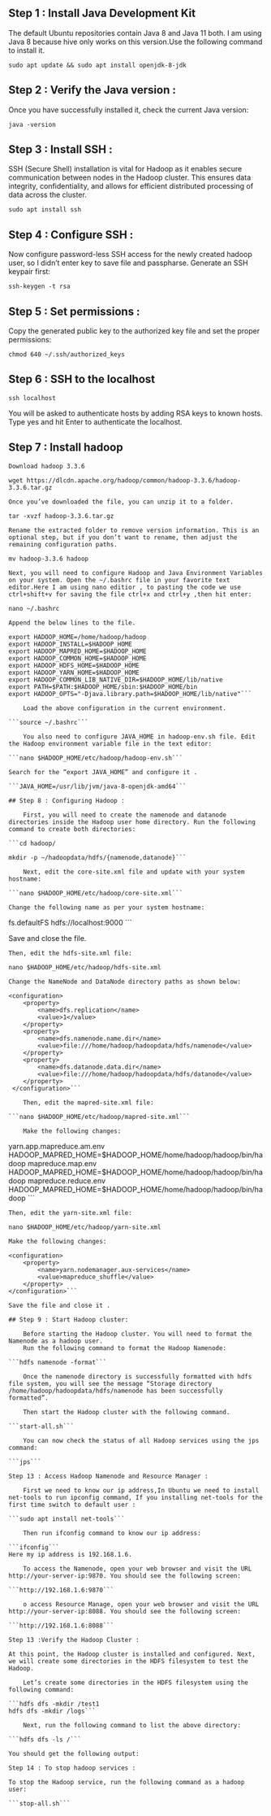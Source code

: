 ## Step 1 : Install Java Development Kit

The default Ubuntu repositories contain Java 8 and Java 11 both. I am using Java 8 because hive only works on this version.Use the following command to install it.

```sudo apt update && sudo apt install openjdk-8-jdk```

## Step 2 : Verify the Java version :

Once you have successfully installed it, check the current Java version:

```java -version```

## Step 3 : Install SSH :

SSH (Secure Shell) installation is vital for Hadoop as it enables secure communication between nodes in the Hadoop cluster. This ensures data integrity, confidentiality, and allows for efficient distributed processing of data across the cluster.

```sudo apt install ssh```

## Step 4 : Configure SSH :

Now configure password-less SSH access for the newly created hadoop user, so I didn’t enter key to save file and passpharse. Generate an SSH keypair first:

```ssh-keygen -t rsa```

## Step 5 : Set permissions :

Copy the generated public key to the authorized key file and set the proper permissions:

```cat ~/.ssh/id_rsa.pub >> ~/.ssh/authorized_keys   
chmod 640 ~/.ssh/authorized_keys
```

## Step 6 : SSH to the localhost

```ssh localhost```

You will be asked to authenticate hosts by adding RSA keys to known hosts. Type yes and hit Enter to authenticate the localhost.

## Step 7 : Install hadoop

    Download hadoop 3.3.6

```wget https://dlcdn.apache.org/hadoop/common/hadoop-3.3.6/hadoop-3.3.6.tar.gz```

    Once you’ve downloaded the file, you can unzip it to a folder.

```
tar -xvzf hadoop-3.3.6.tar.gz
```

    Rename the extracted folder to remove version information. This is an optional step, but if you don’t want to rename, then adjust the remaining configuration paths.

```mv hadoop-3.3.6 hadoop```

    Next, you will need to configure Hadoop and Java Environment Variables on your system. Open the ~/.bashrc file in your favorite text editor.Here I am using nano editior , to pasting the code we use ctrl+shift+v for saving the file ctrl+x and ctrl+y ,then hit enter:

```nano ~/.bashrc```

    Append the below lines to the file.

```export JAVA_HOME=/usr/lib/jvm/java-8-openjdk-amd64
export HADOOP_HOME=/home/hadoop/hadoop
export HADOOP_INSTALL=$HADOOP_HOME
export HADOOP_MAPRED_HOME=$HADOOP_HOME
export HADOOP_COMMON_HOME=$HADOOP_HOME
export HADOOP_HDFS_HOME=$HADOOP_HOME
export HADOOP_YARN_HOME=$HADOOP_HOME
export HADOOP_COMMON_LIB_NATIVE_DIR=$HADOOP_HOME/lib/native
export PATH=$PATH:$HADOOP_HOME/sbin:$HADOOP_HOME/bin
export HADOOP_OPTS="-Djava.library.path=$HADOOP_HOME/lib/native"```

    Load the above configuration in the current environment.

```source ~/.bashrc```

    You also need to configure JAVA_HOME in hadoop-env.sh file. Edit the Hadoop environment variable file in the text editor:

```nano $HADOOP_HOME/etc/hadoop/hadoop-env.sh```

Search for the “export JAVA_HOME” and configure it .

```JAVA_HOME=/usr/lib/jvm/java-8-openjdk-amd64```

## Step 8 : Configuring Hadoop :

    First, you will need to create the namenode and datanode directories inside the Hadoop user home directory. Run the following command to create both directories:

```cd hadoop/

mkdir -p ~/hadoopdata/hdfs/{namenode,datanode}```

    Next, edit the core-site.xml file and update with your system hostname:

```nano $HADOOP_HOME/etc/hadoop/core-site.xml```

Change the following name as per your system hostname:
```
<configuration>
    <property>
        <name>fs.defaultFS</name>
        <value>hdfs://localhost:9000</value>
    </property>
</configuration>```

Save and close the file.

    Then, edit the hdfs-site.xml file:

```nano $HADOOP_HOME/etc/hadoop/hdfs-site.xml```

    Change the NameNode and DataNode directory paths as shown below:

```
<configuration>
    <property>
        <name>dfs.replication</name>
        <value>1</value>
    </property>
    <property>
        <name>dfs.namenode.name.dir</name>
        <value>file:///home/hadoop/hadoopdata/hdfs/namenode</value>
    </property>
    <property>
        <name>dfs.datanode.data.dir</name>
        <value>file:///home/hadoop/hadoopdata/hdfs/datanode</value>
    </property>
 </configuration>```

    Then, edit the mapred-site.xml file:

```nano $HADOOP_HOME/etc/hadoop/mapred-site.xml```

    Make the following changes:
```
<configuration>
   <property>
      <name>yarn.app.mapreduce.am.env</name>
      <value>HADOOP_MAPRED_HOME=$HADOOP_HOME/home/hadoop/hadoop/bin/hadoop</value>
   </property>
   <property>
      <name>mapreduce.map.env</name>
      <value>HADOOP_MAPRED_HOME=$HADOOP_HOME/home/hadoop/hadoop/bin/hadoop</value>
   </property>
   <property>
      <name>mapreduce.reduce.env</name>
      <value>HADOOP_MAPRED_HOME=$HADOOP_HOME/home/hadoop/hadoop/bin/hadoop</value>
   </property>
</configuration>```


    Then, edit the yarn-site.xml file:

```nano $HADOOP_HOME/etc/hadoop/yarn-site.xml```

    Make the following changes:
```
<configuration>
    <property>
        <name>yarn.nodemanager.aux-services</name>
        <value>mapreduce_shuffle</value>
    </property>
</configuration>```

Save the file and close it .

## Step 9 : Start Hadoop cluster:

    Before starting the Hadoop cluster. You will need to format the Namenode as a hadoop user.
    Run the following command to format the Hadoop Namenode:

```hdfs namenode -format```

    Once the namenode directory is successfully formatted with hdfs file system, you will see the message “Storage directory /home/hadoop/hadoopdata/hdfs/namenode has been successfully formatted”.

    Then start the Hadoop cluster with the following command.

```start-all.sh```

    You can now check the status of all Hadoop services using the jps command:

```jps```

Step 13 : Access Hadoop Namenode and Resource Manager :

    First we need to know our ip address,In Ubuntu we need to install net-tools to run ipconfig command, If you installing net-tools for the first time switch to default user :

```sudo apt install net-tools```

    Then run ifconfig command to know our ip address:

```ifconfig```
Here my ip address is 192.168.1.6.

    To access the Namenode, open your web browser and visit the URL http://your-server-ip:9870. You should see the following screen:

```http://192.168.1.6:9870```

    o access Resource Manage, open your web browser and visit the URL http://your-server-ip:8088. You should see the following screen:

```http://192.168.1.6:8088```

Step 13 :Verify the Hadoop Cluster :

At this point, the Hadoop cluster is installed and configured. Next, we will create some directories in the HDFS filesystem to test the Hadoop.

    Let’s create some directories in the HDFS filesystem using the following command:

```hdfs dfs -mkdir /test1
hdfs dfs -mkdir /logs```

    Next, run the following command to list the above directory:

```hdfs dfs -ls /```

You should get the following output:

Step 14 : To stop hadoop services :

To stop the Hadoop service, run the following command as a hadoop user:

```stop-all.sh```
